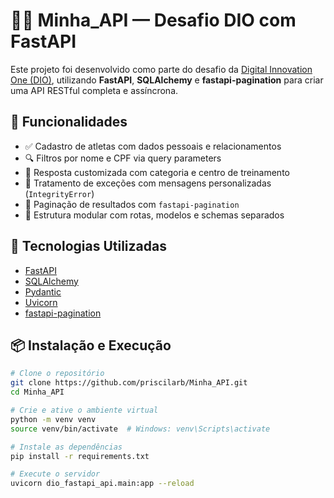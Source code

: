 # 🏋️‍♀️ Minha_API — Desafio DIO com FastAPI

Este projeto foi desenvolvido como parte do desafio da [Digital Innovation One (DIO)](https://www.dio.me/), utilizando **FastAPI**, **SQLAlchemy** e **fastapi-pagination** para criar uma API RESTful completa e assíncrona.

## 🚀 Funcionalidades

- ✅ Cadastro de atletas com dados pessoais e relacionamentos
- 🔍 Filtros por nome e CPF via query parameters
- 🎨 Resposta customizada com categoria e centro de treinamento
- 🚨 Tratamento de exceções com mensagens personalizadas (`IntegrityError`)
- 📄 Paginação de resultados com `fastapi-pagination`
- 🧰 Estrutura modular com rotas, modelos e schemas separados

## 🧪 Tecnologias Utilizadas

- [FastAPI](https://fastapi.tiangolo.com/)
- [SQLAlchemy](https://www.sqlalchemy.org/)
- [Pydantic](https://docs.pydantic.dev/)
- [Uvicorn](https://www.uvicorn.org/)
- [fastapi-pagination](https://github.com/uriyyo/fastapi-pagination)

## 📦 Instalação e Execução

```bash
# Clone o repositório
git clone https://github.com/priscilarb/Minha_API.git
cd Minha_API

# Crie e ative o ambiente virtual
python -m venv venv
source venv/bin/activate  # Windows: venv\Scripts\activate

# Instale as dependências
pip install -r requirements.txt

# Execute o servidor
uvicorn dio_fastapi_api.main:app --reload
